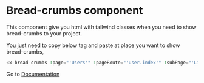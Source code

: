 # Bread-crumbs component
This component give you html with tailwind classes when you need to show bread-crumbs to your project.


You just need to copy below tag and paste at place you want to show bread-crumbs,

```php
<x-bread-crumbs :page="'Users'" :pageRoute="'user.index'" :subPage="'Lists'" />
```

Go to [Documentation](../README.md)
